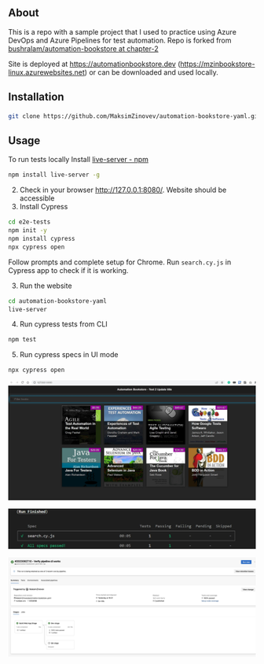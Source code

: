 ## About

This is a repo with a sample project that I used to practice using Azure DevOps and Azure Pipelines for test automation. Repo is forked from [bushralam/automation-bookstore at chapter-2](https://github.com/bushralam/automation-bookstore/tree/chapter-2)

Site is deployed at <https://automationbookstore.dev> (<https://mzinbookstore-linux.azurewebsites.net>) or can be downloaded and used locally.

## Installation

```bash
git clone https://github.com/MaksimZinovev/automation-bookstore-yaml.git
```

## Usage

To run tests locally
Install [live-server - npm](https://www.npmjs.com/package/live-server)

```bash
npm install live-server -g  
```

2. Check in your browser <http://127.0.0.1:8080/>. Website should be accessible
3. Install Cypress

```bash
cd e2e-tests
npm init -y
npm install cypress
npx cypress open

```

Follow prompts and complete setup for Chrome.
Run `search.cy.js` in Cypress app to check if it is working.

3. Run the website

```bash
cd automation-bookstore-yaml
live-server
```

4. Run cypress tests from CLI

```bash
npm test
```

5. Run cypress specs in UI mode

```shell
npx cypress open
```

![Automation Bookstore](./img/AutomationBookstore.jpg)  

![Test run results](./img/RunFinishedCypress.jpg)

![Test run results](./img/pipeline-run-success.jpg)
